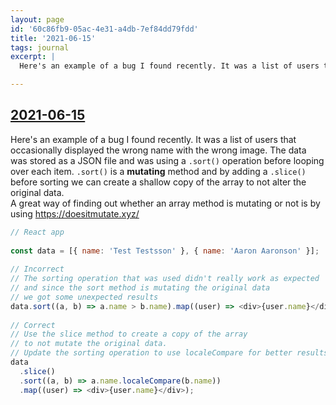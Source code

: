 ```yaml
---
layout: page
id: '60c86fb9-05ac-4e31-a4db-7ef84dd79fdd'
title: '2021-06-15'
tags: journal
excerpt: |
  Here's an example of a bug I found recently. It was a list of users that occasionally displayed the wrong name with the wrong image. The data was stored as a JSON file and was using a .sort() operation before looping over each item. .sort() is a mutating method and by adding a .slice() before sorting we can create a shallow copy of the array to not alter the original data.

---
```

  
<h2 class="text-3xl font-semibold mb-4"><a class="rounded-sm focus:outline-none focus:ring-2 focus:ring-offset-2 dark:focus:ring-offset-gray-900 dark:focus:ring-pink-400 focus:ring-pink-700" href="/journals/2021-06-15">2021-06-15</a></h2>

<div class="space-y-3">
<div class="element-block ml-0"><div class="flex-1">Here's an example of a bug I found recently. It was a list of users that occasionally displayed the wrong name with the wrong image. The data was stored as a JSON file and was using a <code>.sort()</code> operation before looping over each item. <code>.sort()</code> is a <strong class="text-rose-600 dark:text-rose-400">mutating</strong> method and by adding a <code>.slice()</code> before sorting we can create a shallow copy of the array to not alter the original data.</div></div>

<div class="element-block ml-4"><div class="flex-1">A great way of finding out whether an array method is mutating or not is by using <a class="text-indigo-600 dark:text-indigo-400 rounded-sm focus:outline-none focus:ring-2 focus:ring-offset-2 dark:focus:ring-offset-gray-900 dark:focus:ring-pink-400 focus:ring-pink-700" href="https://doesitmutate.xyz/" target="_blank" rel="noopener noreferrer">https://doesitmutate.xyz/</a></div></div>

<div class="element-block ml-4"><div class="flex-1">

```js
// React app
	  
const data = [{ name: 'Test Testsson' }, { name: 'Aaron Aaronson' }];
	  
// Incorrect
// The sorting operation that was used didn't really work as expected
// and since the sort method is mutating the original data
// we got some unexpected results
data.sort((a, b) => a.name > b.name).map((user) => <div>{user.name}</div>);
	  
// Correct
// Use the slice method to create a copy of the array
// to not mutate the original data.
// Update the sorting operation to use localeCompare for better results
data
  .slice()
  .sort((a, b) => a.name.localeCompare(b.name))
  .map((user) => <div>{user.name}</div>);
```

</div></div>


</div>


